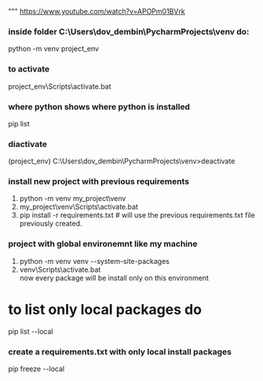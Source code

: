 """
https://www.youtube.com/watch?v=APOPm01BVrk



### inside folder C:\Users\dov_dembin\PycharmProjects\venv do:
python -m venv project_env  
### to activate
project_env\Scripts\activate.bat  
### where python shows where python is installed
pip list  
### diactivate
(project_env) C:\Users\dov_dembin\PycharmProjects\venv>deactivate

###  install new project with previous requirements 

1. python -m venv my_project\venv
2. my_project\venv\Scripts\activate.bat
3. pip install -r requirements.txt # will use the previous requirements.txt file previously created.

###  project with global environemnt like my machine 

1. python -m venv venv --system-site-packages
2. venv\Scripts\activate.bat  
 now every package will be install only on this environment
# to list only local packages do
pip list --local
### create a requirements.txt with only local install packages
pip freeze --local
